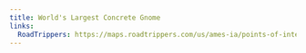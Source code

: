 ```yaml
---
title: World's Largest Concrete Gnome
links:
  RoadTrippers: https://maps.roadtrippers.com/us/ames-ia/points-of-interest/worlds-largest-concrete-gnome
---
```

